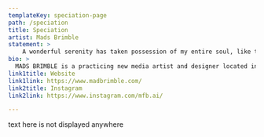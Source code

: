 ```yaml
---
templateKey: speciation-page
path: /speciation
title: Speciation
artist: Mads Brimble
statement: >
    A wonderful serenity has taken possession of my entire soul, like these sweet mornings of spring which I enjoy with my whole heart. I am alone, and feel the charm of existence in this spot, which was created for the bliss of souls like mine. I am so happy, my dear friend, so absorbed in the exquisite sense of mere tranquil existence, that I neglect my talents. I should be incapable of drawing a single stroke at the present moment; and yet I feel that I never was a greater artist than now. When, while the lovely valley teems with vapour around me, and the meridian sun strikes the upper surface of the impenetrable foliage of my trees, and but a few stray gleams steal into the inner sanctuary.
bio: >
  MADS BRIMBLE is a practicing new media artist and designer located in Toronto, Canada. Using genetic algorithms to create a kind of ‘unnatural’ selection, her work challenges t he heteronormative ideas that surround life and being, giving way to a magical alterity. She uses these digital outputs as blueprints for her laser cut acrylic sculptures, embodying fully formed entities with a tangible past and evolving future.
link1title: Website
link1link: https://www.madbrimble.com/
link2title: Instagram
link2link: https://www.instagram.com/mfb.ai/

---
```


text here is not displayed anywhere